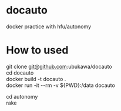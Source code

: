 # docauto
docker practice with hfu/autonomy

# How to used
git clone git@github.com:ubukawa/docauto  
cd docauto  
docker build -t docauto .  
docker run -it --rm -v ${PWD}:/data docauto  

cd autonomy  
rake  
